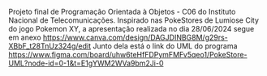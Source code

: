Projeto final de Programação Orientada à Objetos - C06 do Instituto Nacional de Telecomunicações. 
Inspirado nas PokeStores de Lumiose City do jogo Pokemon XY, a apresentação realizada no dia 28/06/2024
segue em anexo
https://www.canva.com/design/DAGJDINBG8M/g29rs-XBbF_t28TnUz324g/edit
Junto dela está o link do UML do programa 
https://www.figma.com/board/uhw6teHfFDPymFMFv5qeo1/PokeStore-UML?node-id=0-1&t=E1gYWM2WVa9bm2Ji-0
